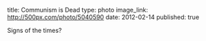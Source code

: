title: Communism is Dead
type: photo
image_link: http://500px.com/photo/5040590
date: 2012-02-14
published: true

Signs of the times?
